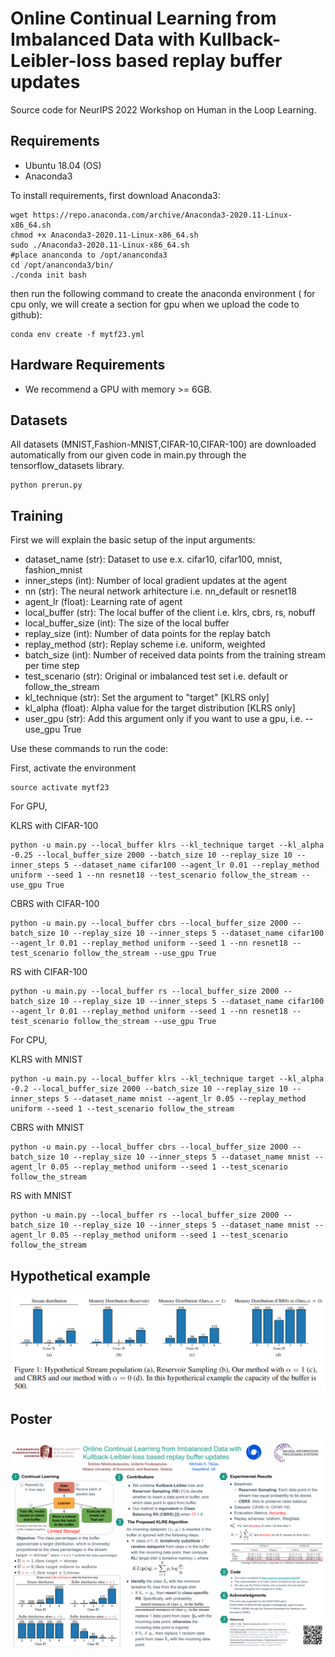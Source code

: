 # Online Continual Learning from Imbalanced Data with Kullback-Leibler-loss based replay buffer updates

Source code for NeurIPS 2022 Workshop on Human in the Loop Learning.

## Requirements

- Ubuntu 18.04 (OS)
- Anaconda3

To install requirements, first download Anaconda3:

```setup
wget https://repo.anaconda.com/archive/Anaconda3-2020.11-Linux-x86_64.sh
chmod +x Anaconda3-2020.11-Linux-x86_64.sh
sudo ./Anaconda3-2020.11-Linux-x86_64.sh
#place ananconda to /opt/ananconda3
cd /opt/ananconda3/bin/
./conda init bash
```

then run the following command to create the anaconda environment ( for cpu only, we will create a section for gpu when we upload the code to github):

```setup
conda env create -f mytf23.yml 
```

## Hardware Requirements
- We recommend a GPU with memory >= 6GB.

## Datasets
All datasets (MNIST,Fashion-MNIST,CIFAR-10,CIFAR-100) are downloaded automatically from our given code in main.py through the tensorflow_datasets library.

```run the prerun.py file to download all the datasets
python prerun.py 
```

## Training

First we will explain the basic setup of the input arguments:
- dataset_name (str): Dataset to use e.x. cifar10, cifar100, mnist, fashion_mnist
- inner_steps (int): Number of local gradient updates at the agent
- nn (str): The neural network arhitecture i.e. nn_default or resnet18
- agent_lr (float): Learning rate of agent
- local_buffer (str): The local buffer of the client i.e. klrs, cbrs, rs, nobuff
- local_buffer_size (int): The size of the local buffer
- replay_size (int): Number of data points for the replay batch
- replay_method (str): Replay scheme i.e. uniform, weighted
- batch_size (int): Number of received data points from the training stream per time step
- test_scenario (str): Original or imbalanced test set i.e. default or follow_the_stream
- kl_technique (str): Set the argument to "target" [KLRS only]
- kl_alpha (float): Alpha value for the target distribution [KLRS only]
- user_gpu (str): Add this argument only if you want to use a gpu, i.e. --use_gpu True

Use these commands to run the code:

First, activate the environment
```train
source activate mytf23
```

For GPU,

KLRS with CIFAR-100

```train
python -u main.py --local_buffer klrs --kl_technique target --kl_alpha -0.25 --local_buffer_size 2000 --batch_size 10 --replay_size 10 --inner_steps 5 --dataset_name cifar100 --agent_lr 0.01 --replay_method uniform --seed 1 --nn resnet18 --test_scenario follow_the_stream --use_gpu True
```

CBRS with CIFAR-100

```train
python -u main.py --local_buffer cbrs --local_buffer_size 2000 --batch_size 10 --replay_size 10 --inner_steps 5 --dataset_name cifar100 --agent_lr 0.01 --replay_method uniform --seed 1 --nn resnet18 --test_scenario follow_the_stream --use_gpu True
```

RS with CIFAR-100

```train
python -u main.py --local_buffer rs --local_buffer_size 2000 --batch_size 10 --replay_size 10 --inner_steps 5 --dataset_name cifar100 --agent_lr 0.01 --replay_method uniform --seed 1 --nn resnet18 --test_scenario follow_the_stream --use_gpu True
```

For CPU,

KLRS with MNIST

```train
python -u main.py --local_buffer klrs --kl_technique target --kl_alpha -0.2 --local_buffer_size 2000 --batch_size 10 --replay_size 10 --inner_steps 5 --dataset_name mnist --agent_lr 0.05 --replay_method uniform --seed 1 --test_scenario follow_the_stream
```

CBRS with MNIST

```train
python -u main.py --local_buffer cbrs --local_buffer_size 2000 --batch_size 10 --replay_size 10 --inner_steps 5 --dataset_name mnist --agent_lr 0.05 --replay_method uniform --seed 1 --test_scenario follow_the_stream
```

RS with MNIST

```train
python -u main.py --local_buffer rs --local_buffer_size 2000 --batch_size 10 --replay_size 10 --inner_steps 5 --dataset_name mnist --agent_lr 0.05 --replay_method uniform --seed 1 --test_scenario follow_the_stream
```

## Hypothetical example

![](img/hypothetical_example.png)

## Poster

![](img/neurips_poster.png)
